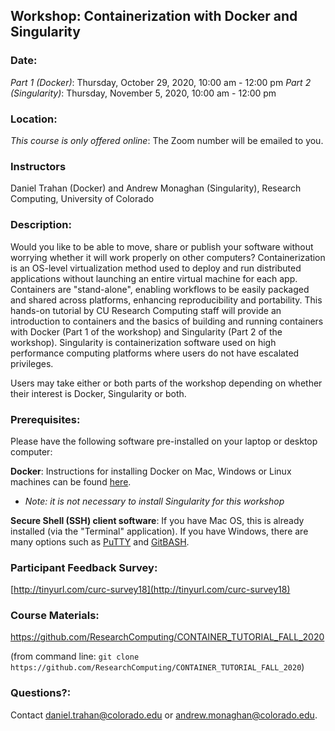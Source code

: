 ## Workshop: Containerization with Docker and Singularity

### Date: 
_Part 1 (Docker)_: Thursday, October 29, 2020, 10:00 am - 12:00 pm
_Part 2 (Singularity)_: Thursday, November 5, 2020, 10:00 am - 12:00 pm

### Location: 

_This course is only offered online_: The Zoom number will be emailed to you.

### Instructors 
Daniel Trahan (Docker) and Andrew Monaghan (Singularity), Research Computing, University of Colorado

### Description: 
Would you like to be able to move, share or publish your software without worrying whether it will work properly on other computers? Containerization is an OS-level virtualization method used to deploy and run distributed applications without launching an entire virtual machine for each app. Containers are "stand-alone", enabling workflows to be easily packaged and shared across platforms, enhancing reproducibility and portability. This hands-on tutorial by CU Research Computing staff will provide an introduction to containers and the basics of building and running containers with Docker (Part 1 of the workshop) and Singularity (Part 2 of the workshop). Singularity is containerization software used on high performance computing platforms where users do not have escalated privileges.

Users may take either or both parts of the workshop depending on whether their interest is Docker, Singularity or both.

### Prerequisites: 

Please have the following software pre-installed on your laptop or desktop computer:

__Docker__: Instructions for installing Docker on Mac, Windows or Linux machines can be found [here](https://docs.google.com/document/d/1aji-Asc0eOGBYqRIFPO39R8RZfn9xcJ6RhPLjTc8C8g/edit?usp=sharing).
* _Note: it is not necessary to install Singularity for this workshop_

__Secure Shell (SSH) client software__:  If you have Mac OS, this is already installed (via the "Terminal" application).  If you have Windows, there are many options such as [PuTTY](https://www.putty.org) and [GitBASH](https://gitforwindows.org).  

### Participant Feedback Survey: 
[http://tinyurl.com/curc-survey18](http://tinyurl.com/curc-survey18)

### Course Materials: 
https://github.com/ResearchComputing/CONTAINER_TUTORIAL_FALL_2020

(from command line: `git clone https://github.com/ResearchComputing/CONTAINER_TUTORIAL_FALL_2020`)

### Questions?:
Contact daniel.trahan@colorado.edu or andrew.monaghan@colorado.edu.
